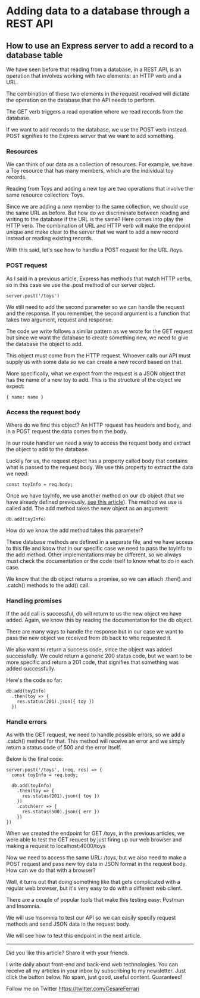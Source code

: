 # Adding data to a database through a REST API
## How to use an Express server to add a record to a database table


We have seen before that reading from a database, in a REST API, is an operation that involves working with two elements: an HTTP verb and a URL. 

The combination of these two elements in the request received will dictate the operation on the database that the API needs to perform.

The GET verb triggers a read operation where we read records from the database.

If we want to add records to the database, we use the POST verb instead. POST signifies to the Express server that we want to add something.

### Resources

We can think of our data as a collection of resources. For example, we have a Toy resource that has many members, which are the individual toy records.

Reading from Toys and adding a new toy are two operations that involve the same resource collection: Toys.

Since we are adding a new member to the same collection, we should use the same URL as before.
But how do we discriminate between reading and writing to the database if the URL is the same? Here comes into play the HTTP verb.
The combination of URL and HTTP verb will make the endpoint unique and make clear to the server that we want to add a new record instead or reading existing records.

With this said, let's see how to handle a POST request for the URL /toys.

### POST request 

As I said in a previous article, Express has methods that match HTTP verbs, so in this case we use the .post method of our server object.

```
server.post('/toys')
```

We still need to add the second parameter so we can handle the request and the response. If you remember, the second argument is a function that takes two argument, request and response. 

The code we write follows a similar pattern as we wrote for the GET request but since we want the database to create something new, we need to give the database the object to add.

This object must come from the HTTP request. Whoever calls our API must supply us with some data so we can create a new record based on that.

More specifically, what we expect from the request is a JSON object that has the name of a new toy to add.
This is the structure of the object we expect:

```
{ name: name } 
```

### Access the request body

Where do we find this object?
An HTTP request has headers and body, and in a POST request the data comes from the body.

In our route handler we need a way to access the request body and extract the object to add to the database.

Luckily for us, the request object has a property called body that contains what is passed to the request body. We use this property to extract the data we need:

```
const toyInfo = req.body;
```

Once we have toyInfo, we use another method on our db object (that we have already defined previously, [see this article](https://cesare.substack.com/p/working-with-a-data-model)). 
The method we use is called add. The add method takes the new object as an argument:

```
db.add(toyInfo)
```

How do we know the add method takes this parameter?

These database methods are defined in a separate file, and we have access to this file and know that in our specific case we need to pass the toyInfo to the add method. 
Other implementations may be different, so we always must check the documentation or the code itself to know what to do in each case.

We know that the db object returns a promise, so we can attach .then() and .catch() methods to the add() call.

### Handling promises

If the add call is successful, db will return to us the new object we have added. Again, we know this by reading the documentation for the db object.

There are many ways to handle the response but in our case we want to pass the new object we received from db back to who requested it.

We also want to return a success code, since the object was added successfully.
We could return a generic 200 status code, but we want to be more specific and return a
201 code, that signifies that something was added successfully.

Here's the code so far:

```
db.add(toyInfo)
  .then(toy => {
    res.status(201).json({ toy })
  })
```

### Handle errors

As with the GET request, we need to handle possible errors, so we add a .catch() method for that. This method will receive an error and we simply return a status code of 500 and the error itself.

Below is the final code:

```
server.post('/toys', (req, res) => {
  const toyInfo = req.body;

  db.add(toyInfo)
    .then(toy => {
      res.status(201).json({ toy })
    })
    .catch(err => {
      res.status(500).json({ err })
    })
})
```

When we created the endpoint for GET /toys, in the previous articles, we were able to test the  GET request by just firing up our web browser and making a request to localhost:4000/toys

Now we need to access the same URL: /toys, but we also need to make a POST request and pass new toy data in JSON format in the request body. How can we do that with a browser?

Well, it turns out that doing something like that gets complicated with a regular web browser, but it's very easy to do with a different web client.

There are a couple of popular tools that make this testing easy: Postman and Insomnia. 

We will use Insomnia to test our API so we can easily specify request methods and send JSON data in the request body.

We will see how to test this endpoint in the next article.


---

Did you like this article?  Share it with your friends. 

I write daily about front-end and back-end web technologies. 
You can receive all my articles in your inbox by subscribing to my newsletter. Just click the button below. No spam, just good, useful content. Guaranteed!

Follow me on Twitter
https://twitter.com/CesareFerrari


